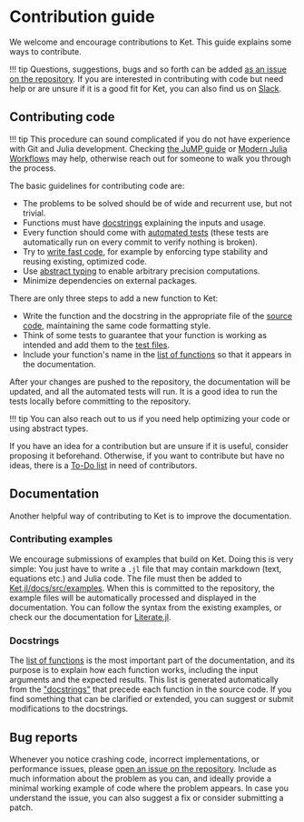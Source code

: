 # Contribution guide

We welcome and encourage contributions to Ket.
This guide explains some ways to contribute.

!!! tip
    Questions, suggestions, bugs and so forth can be added [as an issue on the repository](https://github.com/dev-ket/Ket.jl/issues).
    If you are interested in contributing with code but need help or are unsure if it is a good fit for Ket, you can also find us on [Slack](https://ketjl.slack.com/).

## Contributing code

!!! tip
    This procedure can sound complicated if you do not have experience with Git and Julia development. Checking [the JuMP guide](https://jump.dev/JuMP.jl/dev/developers/contributing/#Contribute-code-to-JuMP) or [Modern Julia Workflows](https://modernjuliaworkflows.org/) may help, otherwise reach out for someone to walk you through the process.

The basic guidelines for contributing code are:

- The problems to be solved should be of wide and recurrent use, but not trivial.
- Functions must have [docstrings](https://docs.julialang.org/en/v1/manual/documentation/) explaining the inputs and usage.
- Every function should come with [automated tests](https://docs.julialang.org/en/v1/stdlib/Test/) (these tests are automatically run on every commit to verify nothing is broken).
- Try to [write fast code](https://docs.julialang.org/en/v1/manual/performance-tips/), for example by enforcing type stability and reusing existing, optimized code.
- Use [abstract typing](https://docs.julialang.org/en/v1/manual/types/#man-abstract-types) to enable arbitrary precision computations.
- Minimize dependencies on external packages.

There are only three steps to add a new function to Ket:

- Write the function and the docstring in the appropriate file of the [source code](https://github.com/dev-ket/Ket.jl/tree/master/src), maintaining the same code formatting style.
- Think of some tests to guarantee that your function is working as intended and add them to the [test files](https://github.com/dev-ket/Ket.jl/tree/master/test).
- Include your function's name in the [list of functions](https://github.com/dev-ket/Ket.jl/blob/master/docs/src/api.md) so that it appears in the documentation.

After your changes are pushed to the repository, the documentation will be updated, and all the automated tests will run. It is a good idea to run the tests locally before committing to the repository.

!!! tip
    You can also reach out to us if you need help optimizing your code or using abstract types.

If you have an idea for a contribution but are unsure if it is useful, consider proposing it beforehand.
Otherwise, if you want to contribute but have no ideas, there is a [To-Do list](https://github.com/dev-ket/Ket.jl/blob/master/TODO) in need of contributors.

## Documentation

Another helpful way of contributing to Ket is to improve the documentation.

### Contributing examples

We encourage submissions of examples that build on Ket.
Doing this is very simple: You just have to write a `.jl` file that may contain markdown (text, equations etc.) and Julia code.
The file must then be added to [Ket.jl/docs/src/examples](https://github.com/dev-ket/Ket.jl/tree/master/docs/src/examples).
When this is committed to the repository, the example files will be automatically processed and displayed in the documentation.
You can follow the syntax from the existing examples, or check our the documentation for [Literate.jl](https://fredrikekre.github.io/Literate.jl/v2/).

### Docstrings

The [list of functions](https://dev-ket.github.io/Ket.jl/dev/api/) is the most important part of the documentation, and its purpose is to explain how each function works, including the input arguments and the expected results.
This list is generated automatically from the ["docstrings"](https://docs.julialang.org/en/v1/manual/documentation/) that precede each function in the source code.
If you find something that can be clarified or extended, you can suggest or submit modifications to the docstrings.

## Bug reports

Whenever you notice crashing code, incorrect implementations, or performance issues, please [open an issue on the repository](https://github.com/dev-ket/Ket.jl/issues).
Include as much information about the problem as you can, and ideally provide a minimal working example of code where the problem appears.
In case you understand the issue, you can also suggest a fix or consider submitting a patch.